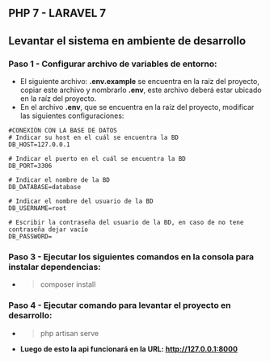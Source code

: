 ## __PHP 7 - LARAVEL 7__


## __Levantar el sistema en ambiente de desarrollo__


### __Paso 1 - Configurar archivo de variables de entorno:__  
* El siguiente archivo: __.env.example__ se encuentra en la raíz del proyecto, copiar este archivo y nombrarlo __.env__, este archivo deberá estar ubicado en la raíz del proyecto.
* En el archivo __.env__, que se encuentra en la raíz del proyecto, modificar las siguientes configuraciones:


```
#CONEXIÓN CON LA BASE DE DATOS
# Indicar su host en el cuál se encuentra la BD
DB_HOST=127.0.0.1

# Indicar el puerto en el cuál se encuentra la BD
DB_PORT=3306

# Indicar el nombre de la BD
DB_DATABASE=database

# Indicar el nombre del usuario de la BD
DB_USERNAME=root

# Escribir la contraseña del usuario de la BD, en caso de no tene contraseña dejar vacío
DB_PASSWORD=
```

### __Paso 3 - Ejecutar los siguientes comandos en la consola para instalar dependencias:__  

 * >composer install



### __Paso 4 - Ejecutar comando para levantar el proyecto en desarrollo:__  

 * >php artisan serve
 * __Luego de esto la api funcionará en la URL: http://127.0.0.1:8000__
